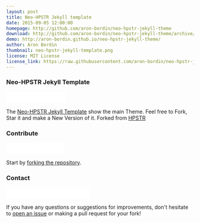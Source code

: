 ```yaml
---
layout: post
title: Neo-HPSTR Jekyll template
date: 2015-09-05 12:00:00
homepage: http://github.com/aron-bordin/neo-hpstr-jekyll-theme
download: http://github.com/aron-bordin/neo-hpstr-jekyll-theme/archive/master.zip
demo: http://aron-bordin.github.io/neo-hpstr-jekyll-theme/
author: Aron Bordin
thumbnail: neo-hpstr-jekyll-template.png
license: MIT License
license_link: https://raw.githubusercontent.com/aron-bordin/neo-hpstr-jekyll-theme/master/LICENSE
---
```


### Neo-HPSTR Jekyll Template

<iframe
src="//ghbtns.com/github-btn.html?user=aron-bordin&repo=neo-hpstr-jekyll-theme&type=watch&count=true&size=large"
allowtransparency="true" frameborder="0" scrolling="0" width="160px"
height="30px"></iframe>

The [Neo-HPSTR Jekyll Template](http://github.com/aron-bordin/neo-hpstr-jekyll-theme)
show the main Theme. Feel free to Fork, Star it and make a New Version
of it. Forked from [HPSTR](https://github.com/mmistakes/hpstr-jekyll-theme)

### Contribute

<iframe
src="//ghbtns.com/github-btn.html?user=aron-bordin&repo=neo-hpstr-jekyll-theme&type=fork&count=true&size=large"
allowtransparency="true" frameborder="0" scrolling="0" width="156px"
height="30px"></iframe>

Start by [forking the repository](http://github.com/aron-bordin/neo-hpstr-jekyll-theme).

### Contact

<iframe
src="//ghbtns.com/github-btn.html?user=aron-bordin&type=follow&count=true&size=large"
allowtransparency="true" frameborder="0" scrolling="0" width="224px"
height="30px"></iframe>

If you have any questions or suggestions for improvements, don't
hesitate to [open an issue](http://github.com/aron-bordin/neo-hpstr-jekyll-theme)
or making a pull request for your fork!
